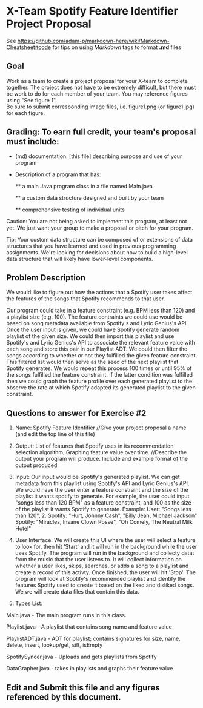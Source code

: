 # X-Team Spotify Feature Identifier Project Proposal

See https://github.com/adam-p/markdown-here/wiki/Markdown-Cheatsheet#code for tips on using *Markdown* tags to format __.md__ files

## Goal

Work as a team to create a project proposal for your X-team to complete together.
The project does not have to be extremely difficult,
but there must be work to do for each member of your team.
You may reference figures using "See figure 1".  
Be sure to submit corresponding image files, i.e. figure1.png (or figure1.jpg) for each figure.

## Grading: To earn full credit, your team's proposal must include:

* (md) documentation: [this file] describing purpose and use of your program

* Description of a program that has:

  ** a main Java program class in a file named Main.java
  
  ** a custom data structure designed and built by your team
  
  ** comprehensive testing of individual units
  
 Caution: You are not being asked to implement this program, at least not yet. 
 We just want your group to make a proposal or pitch for your program.
 
 Tip: Your custom data structure can be composed of or extensions of data structures that you have learned and used in previous programming assignments.  We're looking for decisions about how to build a high-level data structure that will likely have lower-level components.

## Problem Description
We would like to figure out how the actions that a Spotify user takes affect the features of the songs that Spotify recommends to that user.

Our program could take in a feature constraint (e.g. BPM less than 120) and a playlist size (e.g. 100). The feature contraints we could use would be based on song metadata available from Spotify's and Lyric Genius's API. Once the user input is given, we could have Spotify generate random playlist of the given size. We could then import this playlist and use Spotify's and Lyric Genius's API to associate the relevant feature value with each song and store this pair in our Playlist ADT. We could then filter the songs according to whether or not they fulfilled the given feature constraint. This filtered list would then serve as the seed of the next playlist that Spotify generates. We would repeat this process 100 times or until 95% of the songs fulfilled the feature constraint. If the latter condition was fulfilled then we could graph the feature profile over each generated playlist to the observe the rate at which Spotify adapted its generated playlist to the given constraint.

## Questions to answer for Exercise #2

1. Name: Spotify Feature Identifier
//Give your project proposal a name (and edit the top line of this file)

2. Output: List of features that Spotify uses in its recommendation selection algorithm, Graphing feature value over time.
//Describe the output your program will produce.  Include and example format of the output produced.

3. Input:
Our input would be Spotify's generated playlist. We can get metadata from this playlist using Spotify's API and Lyric Genius's API. We would have the user enter a feature constraint and the size of the playlist it wants spotify to generate. For example, the user could input "songs less than 120 BPM" as a feature constraint, and 100 as the size of the playlist it wants Spotify to generate. 
Example: 
User: "Songs less than 120", 2.
Spotify: "Hurt, Johnny Cash", "Billy Jean, Michael Jackson" 
Spotify: "Miracles, Insane Clown Posse", "Oh Comely, The Neutral Milk Hotel" 


4. User Interface: We will create this UI where the user will select a feature to look for, then hit 'Start' and it will run in the background while the user uses Spotify. The program will run in the background and collecty datat from the music that the user listens
to. It will collect information on whether a user likes, skips, searches, or adds a song to a playlist and
create a record of this activty. Once finished, the user will hit 'Stop'. The program will look at Spotify's recommended 
playlist and identify the features Spotify used to create it based on the liked and disliked songs. We we will create 
data files that contain this data.

5. Types List: 

Main.java - The main program runs in this class.

Playlist.java - A playlist that contains song name and feature value

PlaylistADT.java - ADT for playlist; contains signatures for size, name, delete, insert, lookup/get, sift, isEmpty

SpotifySyncer.java - Uploads and gets playlists from Spotify

DataGrapher.java - takes in playlists and graphs their feature value

## Edit and Submit this file and any figures referenced by this document.

